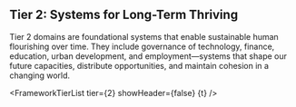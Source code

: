 <script>
  import FrameworkTierList from '$lib/components/FrameworkTierList.svelte';
  export let t;
</script>
 
## Tier 2: Systems for Long-Term Thriving

Tier 2 domains are foundational systems that enable sustainable human flourishing over time. They include governance of technology, finance, education, urban development, and employment—systems that shape our future capacities, distribute opportunities, and maintain cohesion in a changing world.

<FrameworkTierList tier={2} showHeader={false} {t} />
